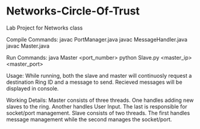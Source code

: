# Networks-Circle-Of-Trust
Lab Project for Networks class

Compile Commands:
  javac PortManager.java
  javac MessageHandler.java
  javac Master.java
  
Run Commands:
  java Master <port_number>
  python Slave.py <master_ip> <master_port>
  
Usage:
  While running, both the slave and master will continuosly request a destination Ring ID and a message to send.
  Recieved messages will be displayed in console.
  
Working Details:
  Master consists of three threads. One handles adding new slaves to the ring. Another handles User Input. 
  The last is responsible for socket/port management.
  Slave consists of two threads. The first handles message management while the second manages the socket/port.

